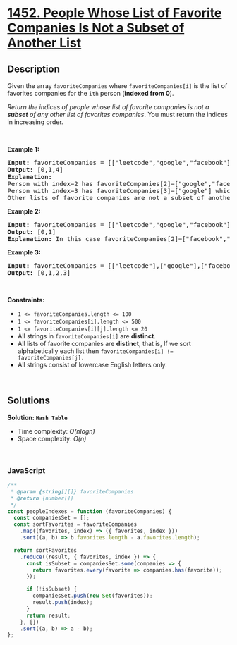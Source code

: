 # [1452. People Whose List of Favorite Companies Is Not a Subset of Another List](https://leetcode.com/problems/people-whose-list-of-favorite-companies-is-not-a-subset-of-another-list)

## Description

<div class="_1l1MA" data-track-load="description_content"><p>Given the array <code>favoriteCompanies</code> where <code>favoriteCompanies[i]</code> is the list of favorites companies for the <code>ith</code> person (<strong>indexed from 0</strong>).</p>

<p><em>Return the indices of people whose list of favorite companies is not a <strong>subset</strong> of any other list of favorites companies</em>. You must return the indices in increasing order.</p>

<p>&nbsp;</p>
<p><strong class="example">Example 1:</strong></p>

<pre><strong>Input:</strong> favoriteCompanies = [["leetcode","google","facebook"],["google","microsoft"],["google","facebook"],["google"],["amazon"]]
<strong>Output:</strong> [0,1,4] 
<strong>Explanation:</strong> 
Person with index=2 has favoriteCompanies[2]=["google","facebook"] which is a subset of favoriteCompanies[0]=["leetcode","google","facebook"] corresponding to the person with index 0. 
Person with index=3 has favoriteCompanies[3]=["google"] which is a subset of favoriteCompanies[0]=["leetcode","google","facebook"] and favoriteCompanies[1]=["google","microsoft"]. 
Other lists of favorite companies are not a subset of another list, therefore, the answer is [0,1,4].
</pre>

<p><strong class="example">Example 2:</strong></p>

<pre><strong>Input:</strong> favoriteCompanies = [["leetcode","google","facebook"],["leetcode","amazon"],["facebook","google"]]
<strong>Output:</strong> [0,1] 
<strong>Explanation:</strong> In this case favoriteCompanies[2]=["facebook","google"] is a subset of favoriteCompanies[0]=["leetcode","google","facebook"], therefore, the answer is [0,1].
</pre>

<p><strong class="example">Example 3:</strong></p>

<pre><strong>Input:</strong> favoriteCompanies = [["leetcode"],["google"],["facebook"],["amazon"]]
<strong>Output:</strong> [0,1,2,3]
</pre>

<p>&nbsp;</p>
<p><strong>Constraints:</strong></p>

<ul>
	<li><code>1 &lt;= favoriteCompanies.length &lt;= 100</code></li>
	<li><code>1 &lt;= favoriteCompanies[i].length &lt;= 500</code></li>
	<li><code>1 &lt;= favoriteCompanies[i][j].length &lt;= 20</code></li>
	<li>All strings in <code>favoriteCompanies[i]</code> are <strong>distinct</strong>.</li>
	<li>All lists of favorite companies are <strong>distinct</strong>, that is, If we sort alphabetically each list then <code>favoriteCompanies[i] != favoriteCompanies[j].</code></li>
	<li>All strings consist of lowercase English letters only.</li>
</ul>
</div>
<p>&nbsp;</p>

## Solutions

**Solution: `Hash Table`**

- Time complexity: <em>O(nlogn)</em>
- Space complexity: <em>O(n)</em>

<p>&nbsp;</p>

### **JavaScript**

```js
/**
 * @param {string[][]} favoriteCompanies
 * @return {number[]}
 */
const peopleIndexes = function (favoriteCompanies) {
  const companiesSet = [];
  const sortFavorites = favoriteCompanies
    .map((favorites, index) => ({ favorites, index }))
    .sort((a, b) => b.favorites.length - a.favorites.length);

  return sortFavorites
    .reduce((result, { favorites, index }) => {
      const isSubset = companiesSet.some(companies => {
        return favorites.every(favorite => companies.has(favorite));
      });

      if (!isSubset) {
        companiesSet.push(new Set(favorites));
        result.push(index);
      }
      return result;
    }, [])
    .sort((a, b) => a - b);
};
```
